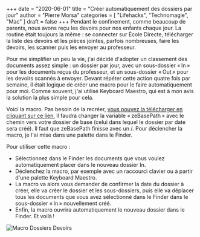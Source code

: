 +++
date        = "2020-06-01"
title       = "Créer automatiquement des dossiers par jour"
author      = "Pierre Morsa"
categories  = [ "Lifehacks", "Technomagie", "Mac" ]
draft       = false
+++
Pendant le confinement, comme beaucoup de parents, nous avons reçu les devoirs pour nos enfants chaque jour. La routine était toujours la même : se connecter sur École Directe, télécharger la liste des devoirs et les pièces jointes, parfois nombreuses, faire les devoirs, les scanner puis les envoyer au professeur.

Pour me simplifier un peu la vie, j'ai décidé d'adopter un classement des documents assez simple : un dossier par jour, avec un sous-dossier « In » pour les documents reçus du professeur, et un sous-dossier « Out » pour les devoirs scannés à envoyer. Devant répéter cette action quatre fois par semaine, il était logique de créer une macro pour le faire automatiquement pour moi. Comme souvent, j'ai utilisé Keyboard Maestro, qui est à mon avis la solution la plus simple pour cela.

Voici la macro. Pas besoin de la recréer, [vous pouvez la télécharger en cliquant sur ce lien.](/files/move-to-devoirs-folder.zip) Il faudra changer la variable « zeBasePath » avec le chemin vers votre dossier de base (celui dans lequel le dossier par date sera créé). Il faut que zeBasePath finisse avec un /. Pour déclencher la macro, je l'ai mise dans une palette dans le Finder.

Pour utiliser cette macro :

* Sélectionnez dans le Finder les documents que vous voulez automatiquement placer dans le nouveau dossier In.
* Déclenchez la macro, par exemple avec un raccourci clavier ou à partir d'une palette Keyboard Maestro.
* La macro va alors vous demander de confirmer la date du dossier à créer, elle va créer le dossier et les sous-dossiers, puis elle va déplacer tous les documents que vous avez sélectionné dans le Finder dans le sous-dossier « In » nouvellement créé.
* Enfin, la macro ouvrira automatiquement le nouveau dossier dans le Finder. Et voilà !

![Macro Dossiers Devoirs](/pictures/2020/06/macro-dossiers-devoirs.jpg)
